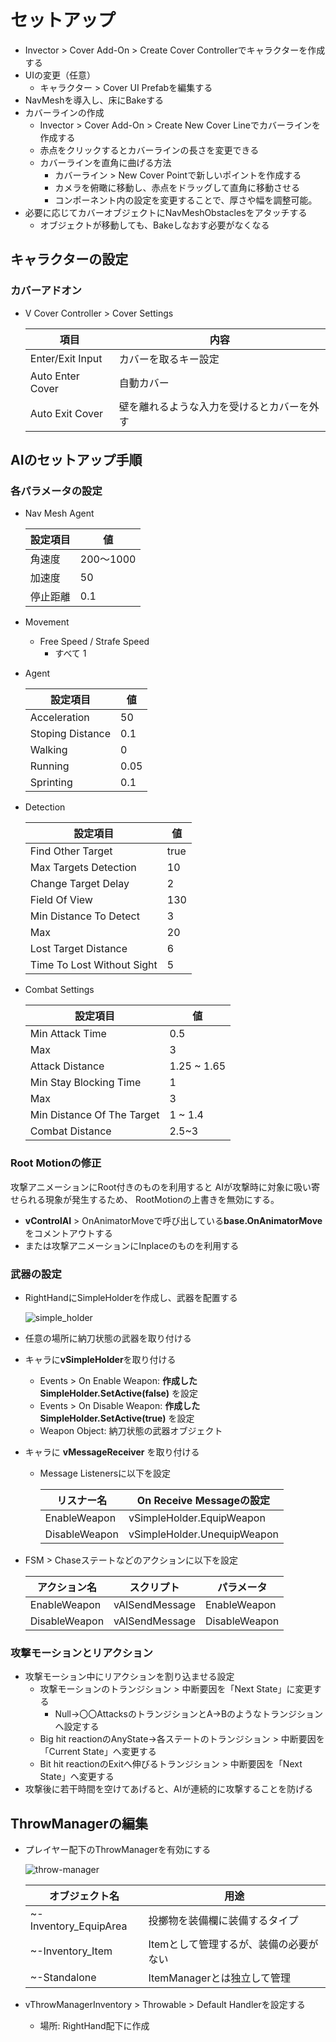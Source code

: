 # セットアップ

- Invector > Cover Add-On > Create Cover Controllerでキャラクターを作成する
- UIの変更（任意）
  - キャラクター > Cover UI Prefabを編集する
- NavMeshを導入し、床にBakeする
- カバーラインの作成
  - Invector > Cover Add-On > Create New Cover Lineでカバーラインを作成する
  - 赤点をクリックするとカバーラインの長さを変更できる
  - カバーラインを直角に曲げる方法
    - カバーライン > New Cover Pointで新しいポイントを作成する
    - カメラを俯瞰に移動し、赤点をドラッグして直角に移動させる
    - コンポーネント内の設定を変更することで、厚さや幅を調整可能。
- 必要に応じてカバーオブジェクトにNavMeshObstaclesをアタッチする
  - オブジェクトが移動しても、Bakeしなおす必要がなくなる

## キャラクターの設定

### カバーアドオン

- V Cover Controller > Cover Settings

  |項目|内容|
  |---|---|
  |Enter/Exit Input|カバーを取るキー設定|
  |Auto Enter Cover|自動カバー|
  |Auto Exit Cover|壁を離れるような入力を受けるとカバーを外す|


## AIのセットアップ手順

### 各パラメータの設定

- Nav Mesh Agent

  |設定項目|値|
  |---|---|
  |角速度|200～1000|
  |加速度|50|
  |停止距離|0.1|

- Movement
  - Free Speed / Strafe Speed
    - すべて 1
- Agent

  |設定項目|値|
  |---|---|
  |Acceleration|50|
  |Stoping Distance|0.1|
  |Walking|0|
  |Running|0.05|
  |Sprinting|0.1|

- Detection

  |設定項目|値|
  |---|---|
  |Find Other Target|true|
  |Max Targets Detection|10|
  |Change Target Delay|2|
  |Field Of View|130|
  |Min Distance To Detect|3|
  |Max|20|
  |Lost Target Distance|6|
  |Time To Lost Without Sight|5|

- Combat Settings

  |設定項目|値|
  |---|---|
  |Min Attack Time|0.5|
  |Max|3|
  |Attack Distance|1.25 ~ 1.65|
  |Min Stay Blocking Time|1|
  |Max|3|
  |Min Distance Of The Target|1 ~ 1.4|
  |Combat Distance|2.5~3|

### Root Motionの修正

攻撃アニメーションにRoot付きのものを利用すると
AIが攻撃時に対象に吸い寄せられる現象が発生するため、
RootMotionの上書きを無効にする。
<br/>

- **vControlAI** > OnAnimatorMoveで呼び出している**base.OnAnimatorMove**をコメントアウトする
- または攻撃アニメーションにInplaceのものを利用する

### 武器の設定

- RightHandにSimpleHolderを作成し、武器を配置する

  ![simple_holder](img/ai/simple_holder.png)

- 任意の場所に納刀状態の武器を取り付ける

- キャラに**vSimpleHolder**を取り付ける
  - Events > On Enable Weapon: **作成したSimpleHolder.SetActive(false)** を設定
  - Events > On Disable Weapon: **作成したSimpleHolder.SetActive(true)** を設定
  - Weapon Object: 納刀状態の武器オブジェクト
- キャラに **vMessageReceiver** を取り付ける
  - Message Listenersに以下を設定

    |リスナー名|On Receive Messageの設定|
    |---|---|
    |EnableWeapon|vSimpleHolder.EquipWeapon|
    |DisableWeapon|vSimpleHolder.UnequipWeapon|

- FSM > Chaseステートなどのアクションに以下を設定

  |アクション名|スクリプト|パラメータ|
  |---|---|---|
  |EnableWeapon|vAISendMessage|EnableWeapon|
  |DisableWeapon|vAISendMessage|DisableWeapon|

### 攻撃モーションとリアクション

- 攻撃モーション中にリアクションを割り込ませる設定
  - 攻撃モーションのトランジション > 中断要因を「Next State」に変更する
    - Null→〇〇AttacksのトランジションとA→Bのようなトランジションへ設定する
  - Big hit reactionのAnyState→各ステートのトランジション > 中断要因を「Current State」へ変更する
  - Bit hit reactionのExitへ伸びるトランジション > 中断要因を「Next State」へ変更する
- 攻撃後に若干時間を空けてあげると、AIが連続的に攻撃することを防げる

## ThrowManagerの編集

- プレイヤー配下のThrowManagerを有効にする

  ![throw-manager](img/throw-manager-hieralchy.png)

  |オブジェクト名|用途|
  |---|---|
  |~-Inventory_EquipArea|投擲物を装備欄に装備するタイプ|
  |~-Inventory_Item|Itemとして管理するが、装備の必要がない|
  |~-Standalone|ItemManagerとは独立して管理|

- vThrowManagerInventory > Throwable > Default Handlerを設定する
  - 場所: RightHand配下に作成